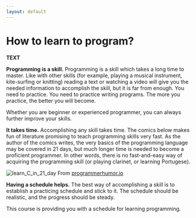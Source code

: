 ```yaml
---
layout: default
---
```


# How to learn to program?
**TEXT**

**Programming is a skill.** Programming is a skill which takes a long time to master. Like with other skills (for example, playing a musical instrument, kite-surfing or knitting) reading a text or watching a video will give you the needed information to accomplish the skill, but it is far from enough. You need to practice. You need to practice writing programs. The more you practice, the better you will become.

Whether you are beginner or experienced programmer, you can always further improve your skills. 

**It takes time.** Accomplishing any skill takes time. The comics below makes fun of literature promising to teach programming skills very fast. As the author of the comics writes, the very basics of the programming language may be covered in 21 days, but much longer time is needed to become a proficient programmer. In other words, there is no fast-and-easy way of acquiring the programming skill (or playing clarinet, or learning Portugese).

![learn_C_in_21_day](https://programmerhumor.io/wp-content/uploads/2022/01/programmerhumor-io-backend-memes-frontend-memes-e31064e37da77a1.png)
From [programmerhumor.io](https://programmerhumor.io/)

**Having a schedule helps.** The best way of accomplishing a skill is to establish a practicing schedule and stick to it. The schedule should be realistic, and the progress should be steady.

This course is providing you with a schedule for learning programming. 